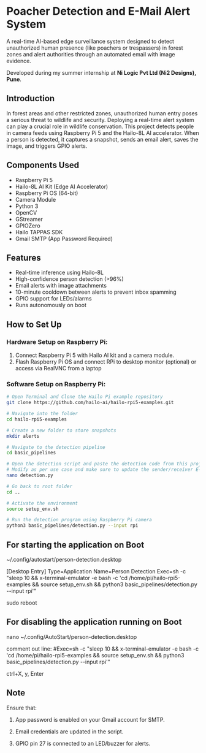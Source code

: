 # Poacher Detection and E-Mail Alert System

A real-time AI-based edge surveillance system designed to detect unauthorized human presence (like poachers or trespassers) in forest zones and alert authorities through an automated email with image evidence.

Developed during my summer internship at **Ni Logic Pvt Ltd (Ni2 Designs), Pune**.

## Introduction 
In forest areas and other restricted zones, unauthorized human entry poses a serious threat to wildlife and security. Deploying a real-time alert system can play a crucial role in wildlife conservation.
This project detects people in camera feeds using Raspberry Pi 5 and the Hailo-8L AI accelerator. When a person is detected, it captures a snapshot, sends an email alert, saves the image, and triggers GPIO alerts.

## Components Used

- Raspberry Pi 5
- Hailo-8L AI Kit (Edge AI Accelerator)
- Raspberry Pi OS (64-bit)
- Camera Module
- Python 3
- OpenCV
- GStreamer
- GPIOZero
- Hailo TAPPAS SDK
- Gmail SMTP (App Password Required)

## Features
- Real-time inference using Hailo-8L
- High-confidence person detection (>96%)
- Email alerts with image attachments
- 10-minute cooldown between alerts to prevent inbox spamming
- GPIO support for LEDs/alarms
- Runs autonomously on boot

## How to Set Up
### Hardware Setup on Raspberry Pi:

1. Connect Raspberry Pi 5 with Hailo AI kit and a camera module.
2. Flash Raspberry Pi OS and connect RPi to desktop monitor (optional) or access via RealVNC from a laptop

### Software Setup on Raspberry Pi:

```bash
# Open Terminal and Clone the Hailo Pi example repository
git clone https://github.com/hailo-ai/hailo-rpi5-examples.git

# Navigate into the folder
cd hailo-rpi5-examples

# Create a new folder to store snapshots
mkdir alerts

# Navigate to the detection pipeline
cd basic_pipelines

# Open the detection script and paste the detection code from this project (detection.py) into that file
# Modify as per use case and make sure to update the sender/receiver E-Mails and authenticate your own 16 letter App password
nano detection.py

# Go back to root folder
cd ..

# Activate the environment
source setup_env.sh

# Run the detection program using Raspberry Pi camera
python3 basic_pipelines/detection.py --input rpi

```
## For starting the application on Boot
~/.config/autostart/person-detection.desktop

[Desktop Entry]
Type=Application
Name=Person Detection
Exec=sh -c "sleep 10 && x-terminal-emulator -e bash -c 'cd /home/pi/hailo-rpi5-examples && source setup_env.sh && python3
basic_pipelines/detection.py --input rpi'"

sudo reboot

## For disabling the application running on Boot
nano ~/.config/AutoStart/person-detection.desktop

comment out line:
#Exec=sh -c "sleep 10 && x-terminal-emulator -e bash -c 'cd /home/pi/hailo-rpi5-examples && source setup_env.sh && python3 basic_pipelines/detection.py --input rpi'"

ctrl+X, y, Enter

## Note
Ensure that:

1. App password is enabled on your Gmail account for SMTP.

2. Email credentials are updated in the script.

3. GPIO pin 27 is connected to an LED/buzzer for alerts.